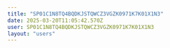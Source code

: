 ```yaml
---
title: "SP01C1N8TQ4BQDKJSTQWCZ3VGZK0971K7K01X1N3"
date: 2025-03-20T11:05:42.570Z
user: SP01C1N8TQ4BQDKJSTQWCZ3VGZK0971K7K01X1N3
layout: "users"
---
```

    